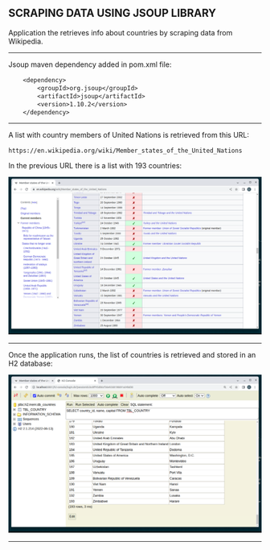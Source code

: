 SCRAPING DATA USING JSOUP LIBRARY
---------------------------------------------------------------------------

Application the retrieves info about countries by scraping data from Wikipedia.

---------------------------------------------------------------------------

Jsoup maven dependency added in pom.xml file:

```
    <dependency>
        <groupId>org.jsoup</groupId>
        <artifactId>jsoup</artifactId>
        <version>1.10.2</version>
    </dependency>
```

---------------------------------------------------------------------------

A list with country members of United Nations is retrieved from this URL:

```
https://en.wikipedia.org/wiki/Member_states_of_the_United_Nations

```

In the previous URL there is a list with 193 countries:

![CountriesList](screenshots/Member_states_of_the_United_Nations.png)


---------------------------------------------------------------------------

Once the application runs, the list of countries is retrieved and stored
in an H2 database:

![tbl_country](screenshots/tbl_country.png)

---------------------------------------------------------------------------